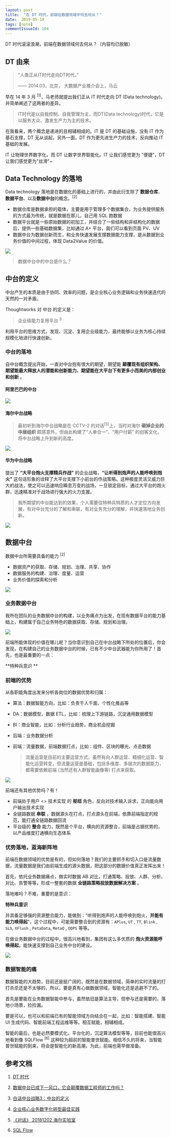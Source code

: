```yaml
---
layout: post
title:  "在 DT 时代，前端在数据领域中何去何从？"
date:  2019-05-14
tags: [note]
commentIssueId: 104
---
```




DT 时代滚滚浪潮，前端在数据领域何去何从？（内容均已脱敏）




## DT 由来

> “人类正从IT时代走向DT时代，”
>
> —— 2014.03，北京， 大数据产业推介会上，马云

早在 14 年 3 月 <sup>[1]</sup>，马老师就提出我们正从 IT 时代走向 DT (Data technology)。并简单阐述了这两者的差异。

> IT时代是以自我控制、自我管理为主，而DT(Data technology)时代，它是以服务大众、激发生产力为主的技术。

在我看来，两个概念是递进的且相辅相成的。IT 是 DT 的基础设施，没有 IT 作为基石支撑，DT 无从谈起，另外一面，DT 作为更先进生产力的技术，反向推动 IT 基础的发展。

IT 让物理世界数字化，而 DT 让数字世界智能化。IT 让我们感觉更为 "便捷"，DT 让我们感觉更为"丝滑"~



## Data Technology 的落地

Data technology 落地是在数据化的基础上进行的，并由此衍生除了 **数据仓库**、**数据平台**、以及**数据中台**的概念。<sup>[2]</sup>

- 数据仓库是数据承担的载体，主要是用于管理多个数据集合，为业务提供服务的方式最为传统，就是数据在那儿，自己用 SQL 跑数据
- 数据平台就是一些原始数据的初加工，并结合了一些结构和非结构化的数据后，提供一些基础数据集，比如通过 A+ 平台，我们可以看到页面 PV、UV
- 数据中台为数据创新而生，和业务快速发展支撑数据能力支撑，是从数据到业务价值的中间过程，体现 Data2Value 的价值。

![](https://static.geekbang.org/infoq/5c8f440aa7e0a.png)



>  数据中台中的中台是什么？



## 中台的定义

中台产生的本质是由于协同、效率的问题，是企业核心业务逻辑和业务快速迭代的天然的一对矛盾。 

Thoughtworks 对 中台 的定义是：

> 企业级能力复用平台 <sup>3</sup>

利用平台的思维方式，发现、沉淀、复用企业级能力，最终能够以业务为核心持续规模化地进行快速创新。



### 中台的落地

自中台概念提出开始，一直对中台抱有很大的期望，期望能 **颠覆现有组织架构、期望能最大释放人的潜能和创新能力、期望能在大平台下有更多小而美的内部创业和创新** 。



#### 阿里巴巴的中台

![](https://img.alicdn.com/tfs/TB1bNjLVOLaK1RjSZFxXXamPFXa-2052-1114.png)



#### 海尔中台战略

>  最初听到海尔中台战略是在 CCTV-2 的对话<sup>[5]</sup>上，当时对海尔 **砸掉企业的中层组织** 颇感意外，但由此构建了“⼈单合一”、“⽤户付薪” 的创客文化，将中台战略上升到新的高度。

![](https://insights.thoughtworks.cn/wp-content/uploads/2018/11/%E4%B8%AD%E5%8F%B0%E6%98%AF%E4%B8%AA%E4%BB%80%E4%B9%88%E9%AC%BC%EF%BC%9F-4-%E6%B5%B7%E5%B0%94.png)



#### 华为中台战略

提出了  **“⼤平台炮火支撑精兵作战”**   的企业战略，**“让听得到炮声的人能呼唤到炮火”**  这句话形象的诠释了大平台⽀撑下小前台的作战策略。这种极度灵活又威力巨⼤的战法，使之可以迅速响应瞬息万变的战场，一旦锁定目标，通过大平台的炮火群，迅速精准对于战场进行强大的火⼒支援。

> 我所期望的中台能达到的效果，个人需要往特种兵特质的人才定位方向发展，有对中台充分的了解和串联，有对业务充分的理解，并快速落地业务创新。

![](https://img.alicdn.com/tfs/TB1NKzyVMHqK1RjSZFgXXa7JXXa-2228-1154.png)



## 数据中台

数据中台所需要具备的能力  <sup>[2]</sup>

- 数据资产的获取、存储、规划、治理、共享、协作
- 数据服务的构建、治理、度量、运营
- 业务价值的探索和分析

![](https://static.geekbang.org/infoq/5c8f440d8cba6.png)



### 业务数据中台

我所在团队的业务数据中台的构建，以业务痛点为出发，在现有数据平台的能力基础上，构建属于自己业务特色的数据获取、存储、规划和治理。

![](https://img.alicdn.com/tfs/TB1WtjNVIfpK1RjSZFOXXa6nFXa-838-311.png)



前端所能体现的价值在哪儿呢？当你意识到自己在中台战略下所处的位置后，你会发现，在构建自己的业务数据中台的时候，已有不少中台武器能为你所用了！首先，也是最重要的一点：

**特种兵意识 ** 



### 前端的优势

从各职能角度出发来分析各岗位的数据优势和归属：

- 算法：数据智能方向，比如：负责千人千面、个性化推品等

- DA：数据模型，数据 ETL，比如：梳理上下游链路，沉淀通用数据模型

- BI：商业智能，比如：分析行业趋势，商业机会挖掘

- 后端：业务数据分析

- 前端：流量数据，前端数据打点，比如：组件、区块的曝光、点击数据

  > 流量运营是目前的主要运营方式，虽然有向人群运营、精细化运营、智能化运营转变，但流量运营是基础，包括多维度、多层次的数据能力，都需要依赖前端 (当然还有人群智能画像等) 打点来获取。

![](https://img.alicdn.com/tfs/TB1Me_HVFzqK1RjSZFCXXbbxVXa-1762-818.png)

前端还有其他优势吗？有！

- 前端处于用户 <> 技术实现 的 **枢纽** 角色，反向对技术输入诉求，正向能向用户输出技术实现
- 全链路数据 **串联** ，数据源头在打点，打点源头在前端，依靠前端指定的规范，能打通全链路数据回流
- 平台级的 **整合** 能力，既然是个平台，横向的资源整合，前端是占据优势的，以产品维度打通横向生态体系



### 优势落地，蓝海新阵地

前端在数据领域的优势是有的，但如何落地？我们的主要抓手和切入口是流量数据，流量数据是我们由前端生成的源头数据，把这部分的数据价值真正发挥出来！

首先，依托业务数据痛点，做实时数据 AB 对比，打通策略、投放、人群、分析、对比、告警等等，形成一整套的数据 **全链路策略投放数据解决方案** 。

落地难吗？不难，重要的是意识：

**特种兵意识**

并具备足够强的资源整合能力，能做到："听得到炮声的人能呼唤到炮火，**并能有能力唤得起**"，这个过程中，可能需要整合到的资源有：`APlus`, `UT` , `TT`, `Blink` , `SLS`, `XFlush` , `PetaData`, `MetaQ` , `ODPS` 等等。

在做业务数据中台的过程中，很高兴地看到，集团有这么多优质的 **炮火资源能呼唤得起**，能快速支撑到自己业务中台的建设。



![](https://img.alicdn.com/tfs/TB1AIDyVSzqK1RjSZPxXXc4tVXa-1674-922.png)



### 数据智能的痛

数据智能的大趋势，目前还是挺广阔的，既然是在数据领域，简单的实时流量的打打杀杀还是不太够的，所以，要是真有心做数据领域，智能化还是逃避不了的。

首先是要能在业务数据智能中参与，虽然依旧是算法主导，但参与还是需要的，落地小场景，捡捡漏。

要是可以，也可以和前端已有的智能领域方向结合在一起，比如：智能搭建、智能 UI 生成代码、智能前端工程运维等等。相互赋能，相辅相成。

智能的最后，也是必然要模式化、平台化的，沉淀算法模型等等，目前也能很高兴地看到像 SQLFlow <sup>[6]</sup> 这种较为超前的智能普世赋能。相信不久的将来，当智能普世赋能的到来，将会是智能化的新高潮，为此，前端也需早做准备。



## 参考文档

1. [DT 时代](https://baike.baidu.com/item/DT%E6%97%B6%E4%BB%A3/16236625?fr=aladdin)

2. [数据中台已成下一风口，它会颠覆数据工程师的工作吗？](https://www.infoq.cn/article/4PXxXJ*ZOmPVlAtB2Ttb)
3. [白话中台战略3：中台的定义](https://insights.thoughtworks.cn/zhongtai-definition/)
4. [企业核心业务数字化转型最佳实践](https://yq.aliyun.com/download/2781?do=login&accounttraceid=a180b8e4-413e-443f-a087-737ee03bbf85)
5. [《对话》 20181202 海尔实验室](http://tv.cctv.com/2018/12/02/VIDEGnyK4uRr7PlS01yqmkO5181202.shtml?spm=C22284.P87019257382.E87019372442.72)
6. [SQL Flow](https://sql-machine-learning.github.io/)

